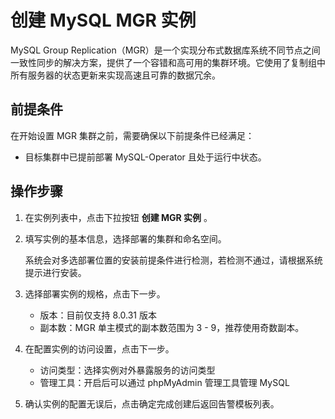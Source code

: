 # 创建 MySQL MGR 实例

MySQL Group Replication（MGR）是一个实现分布式数据库系统不同节点之间一致性同步的解决方案，提供了一个容错和高可用的集群环境。它使用了复制组中所有服务器的状态更新来实现高速且可靠的数据冗余。

## 前提条件

在开始设置 MGR 集群之前，需要确保以下前提条件已经满足：

- 目标集群中已提前部署 MySQL-Operator 且处于运行中状态。

## 操作步骤

1. 在实例列表中，点击下拉按钮 __创建 MGR 实例__ 。

2. 填写实例的基本信息，选择部署的集群和命名空间。

    系统会对多选部署位置的安装前提条件进行检测，若检测不通过，请根据系统提示进行安装。

3. 选择部署实例的规格，点击下一步。

    - 版本：目前仅支持 8.0.31 版本
    - 副本数：MGR 单主模式的副本数范围为 3 - 9，推荐使用奇数副本。

4. 在配置实例的访问设置，点击下一步。

    - 访问类型：选择实例对外暴露服务的访问类型
    - 管理工具：开启后可以通过 phpMyAdmin 管理工具管理 MySQL

5. 确认实例的配置无误后，点击确定完成创建后返回告警模板列表。
